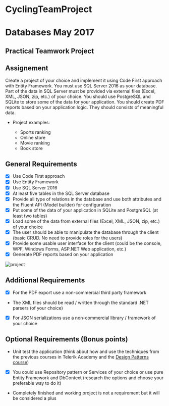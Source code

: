 # CyclingTeamProject

# Databases May 2017
## Practical Teamwork Project

## Assignement

Create a project of your choice and implement it using Code First approach with Entity Framework. You must use SQL Server 2016 as your database. Part of the data in SQL Server must be provided via external files (Excel, XML, JSON, zip, etc.) of your choice. You should use PostgreSQL and SQLite to store some of the data for your application. You should create PDF reports based on your application logic. They should consists of meaningful data. 

 * Project examples:

    - Sports ranking
    - Online store 
    - Movie ranking
    - Book store


## General Requirements

- [x] Use Code First approach
- [x] Use Entity Framework
- [x] Use SQL Server 2016
- [x] At least five tables in the SQL Server database
- [x] Provide all type of relations in the database and use both attributes and the Fluent API (Model builder) for configuration
- [x] Put some of the data of your application in SQLite and PostgreSQL (at least two tables)
- [x] Load some of the data from external files (Excel, XML, JSON, zip, etc.) of your choice
- [x] The user should be able to manipulate the database through the client (basic CRUD. No need to provide roles for the users)
- [x] Provide some usable user interface for the client (could be the console, WPF, Windows Forms, ASP.NET Web application, etc.)
- [x] Generate PDF reports based on your application

![project](http://i.imgur.com/gftm1XJ.png)

## Additional Requirements

*	[x] For the PDF export use a non-commercial third party framework
*	The XML files should be read / written through the standard .NET parsers (of your choice)
*	[x] For JSON serializations use a non-commercial library / framework of your choice

## Optional Requirements (Bonus points)

* Unit test the application (think about how and use the techniques from the previous courses in Telerik Academy and the [Design Patterns course](http://telerikacademy.com/Courses/Courses/Details/431))
* [x] You could use Repository pattern or Services of your choice or use pure Entity Framework and DbContext (research the options and choose your preferable way to do it)
* Completely finished and working project is not a requirement but it will be considered a plus